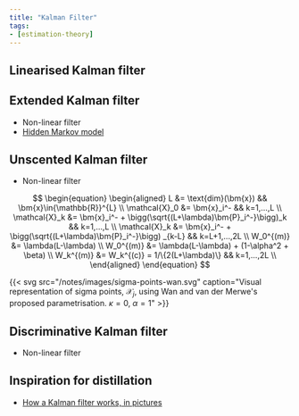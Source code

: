 ```yaml
---
title: "Kalman Filter"
tags:
- [estimation-theory]
---
```


## Linearised Kalman filter

## Extended Kalman filter

- Non-linear filter
- [Hidden Markov model](notes/markov-models.md#hidden-markov-model)

## Unscented Kalman filter

- Non-linear filter

$$
\begin{equation}
    \begin{aligned}
        L                   &= \text{dim}(\bm{x})                                              && \bm{x}\in{\mathbb{R}}^{L} \\
        \mathcal{X}_0       &= \bm{x}_i^-                                                      && k=1,...,L                 \\
        \mathcal{X}_k       &= \bm{x}_i^- + \bigg(\sqrt{(L+\lambda)\bm{P}_i^-}\bigg)_k         && k=1,...,L                 \\
        \mathcal{X}_k       &= \bm{x}_i^- + \bigg(\sqrt{(L+\lambda)\bm{P}_i^-}\bigg) _{k-L}    && k=L+1,...,2L              \\
        W_0^{(m)}           &= \lambda(L-\lambda)                                                                           \\
        W_0^{(m)}           &= \lambda(L-\lambda) + (1-\alpha^2 + \beta)                                                    \\
        W_k^{(m)}           &= W_k^{(c)} = 1/\{2(L+\lambda)\}                                  && k=1,...,2L                \\
    \end{aligned}
\end{equation}
$$

{{< svg src="/notes/images/sigma-points-wan.svg" caption="Visual representation of sigma points, $\mathcal{X}_j$, using Wan and van der Merwe's proposed parametrisation. $\kappa=0$, $\alpha=1$" >}}

[comment]: <> ({{< figure src="/notes/images/sigma-points-wan.svg" caption="Visual representation of sigma points, $\mathcal{X}_j$, using Wan and van der Merwe's proposed method." >}})


## Discriminative Kalman filter

- Non-linear filter

## Inspiration for distillation

- [How a Kalman filter works, in pictures](http://www.bzarg.com/p/how-a-kalman-filter-works-in-pictures/)

